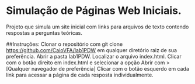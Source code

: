 # Simulação de Páginas Web Iniciais.

Projeto que simula um site inicial com links para arquivos
de texto contendo respostas a perguntas teóricas.

##Instruções: 
    Clonar o repositório com git clone https://github.com/CaioVFA/lab1PDW em qualquer diretório raiz de sua preferência.
    Abrir a pasta lab1PDW.
    Localizar o arquivo index.html.
    Clicar com o botão direito em index.html e selecionar a opção Abrir com > [Qualquer navegador de preferência]
    Clicar com o botão esquerdo em cada link para acessar a página de cada resposta individualmente.


